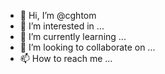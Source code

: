 - 👋 Hi, I’m @cghtom
- 👀 I’m interested in ...
- 🌱 I’m currently learning ...
- 💞️ I’m looking to collaborate on ...
- 📫 How to reach me ...

<!---
cghtom/cghtom is a ✨ special ✨ repository because its `README.md` (this file) appears on your GitHub profile.
You can click the Preview link to take a look at your changes.
--->
